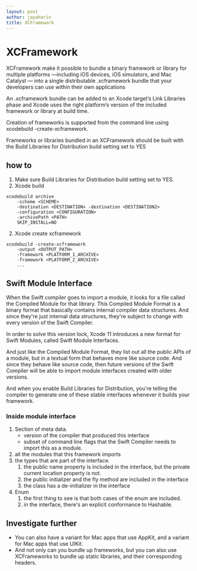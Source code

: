 ```yaml
---
layout: post
author: jayahariv
title: XCFramework
---
```


# XCFramework
XCFramework make it possible to bundle a binary framework or library for multiple platforms —including iOS devices, iOS simulators, and Mac Catalyst — into a single distributable .xcframework bundle that your developers can use within their own applications

An .xcframework bundle can be added to an Xcode target’s Link Libraries phase and Xcode uses the right platform’s version of the included framework or library at build time.

Creation of frameworks is supported from the command line using xcodebuild -create-xcframework.

Frameworks or libraries bundled in an XCFramework should be built with the Build Libraries for Distribution build setting set to YES

## how to

1. Make sure Build Libraries for Distribution build setting set to YES.
2. Xcode build
```
xcodebuild archive
	-scheme <SCHEME>
	-destination <DESTINATION> -destination <DESTINATION2>
	-configuration <CONFIGURATION>
	-archivePath <PATH>
	SKIP_INSTALL=NO
```

2. Xcode create xcframework
```
xcodebuild -create-xcframework
	-output <OUTPUT_PATH>
	-framework <PLATFORM_1_ARCHIVE>
	-framework <PLATFORM_2_ARCHIVE>
	...
```

## Swift Module Interface

When the Swift compiler goes to import a module, it looks for a file called the Compiled Module for that library. This Compiled Module Format is a binary format that basically contains internal compiler data structures. And since they're just internal data structures, they're subject to change with every version of the Swift Compiler.

In order to solve this version lock, Xcode 11 introduces a new format for Swift Modules, called Swift Module Interfaces.

And just like the Compiled Module Format, they list out all the public APIs of a module, but in a textual form that behaves more like source code.
And since they behave like source code, then future versions of the Swift Compiler will be able to import module interfaces created with older versions.

 And when you enable Build Libraries for Distribution, you're telling the compiler to generate one of these stable interfaces whenever it builds your framework.

### Inside module interface
1. Section of meta data.
	* version of the compiler that produced this interface
	* subset of command line flags that the Swift Compiler needs to import this as a module.
2. all the modules that this framework imports
3. the types that are part of the interface.
	1. the public name property is included in the interface, but the private current location property is not.
	2. the public initializer and the fly method are included in the interface
	3. the class has a de-initializer in the interface
4. Enum
	1. the first thing to see is that both cases of the enum are included.
	2. in the interface, there's an explicit conformance to Hashable.


## Investigate further
* You can also have a variant for Mac apps that use AppKit, and a variant for Mac apps that use UIKit.
* And not only can you bundle up frameworks, but you can also use XCFrameworks to bundle up static libraries, and their corresponding headers.
